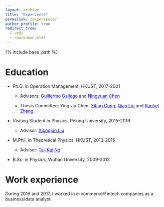 ```yaml
---
layout: archive
title: "Experience"
permalink: /experience/
author_profile: true
redirect_from:
  - /md/
  - /markdown.html
---
```


{% include base_path %}

Education
======


* Ph.D. in Operation Management, HKUST, 2017-2021

  - Advisors: <a href="https://ieda.ust.hk/dfaculty/ggallego/" target="_blank"><span style="color:blue">Guillermo Gallego</span></a> and <a href="http://individual.utoronto.ca/ningyuanchen/" target="_blank"><span style="color:blue">Ningyuan Chen</span></a>

  - Thesis Committee: Ying-Ju Chen, <a href="https://www.bschool.cuhk.edu.hk/staff/gong-xiting/" target="_blank"><span style="color:blue">Xiting Gong</span></a>, 
<a href="https://ieda.ust.hk/eng/faculty-staff.php?catid=5&sid=15&id=13" target="_blank"><span style="color:blue">Qian Liu</span></a> and <a href="https://ieda.ust.hk/dfaculty/rzhang/" target="_blank"><span style="color:blue">Rachel Zhang</span></a>.
  
* Visiting Student in Physics, Peking University, 2015-2016

  - Advisor: <a href="https://icqm.pku.edu.cn/yw/directory/faculty/237465.htm" target="_blank"><span style="color:blue">Xiongjun Liu</span></a>

* M.Phil. in Theoretical Physics, HKUST, 2013-2015

  - Advisor: <a href="https://physics.ust.hk/eng/people_detail.php?pplcat=1&id=7" target="_blank"><span style="color:blue">Tai-Kai Ng</span></a>

* B.Sc. in Physics, Wuhan University, 2009-2013

Work experience
======
During 2016 and 2017, I worked in e-commerce/Fintech companies as a business/data analyst.
